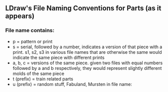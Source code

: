 ## LDraw's File Naming Conventions for Parts (as it appears)
### File name contains:
+ p = pattern or print
+ s = serial, followed by a number, indicates a version of that piece with a print. s1, s2, s3 in various file names that are otherwise the same would indicate the same piece with different prints
+ a, b, c = versions of the same piece. given two files with equal numbers followed by a and b respectively, they would represent slightly different molds of the same piece
+ t (prefix) = train related parts
+ u (prefix) = random stuff, Fabuland, Mursten
in file name:
